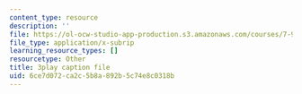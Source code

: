 ```yaml
---
content_type: resource
description: ''
file: https://ol-ocw-studio-app-production.s3.amazonaws.com/courses/7-91j-foundations-of-computational-and-systems-biology-spring-2014/6ce7d072ca2c5b8a892b5c74e8c0318b_14m9MW-qMhg.vtt
file_type: application/x-subrip
learning_resource_types: []
resourcetype: Other
title: 3play caption file
uid: 6ce7d072-ca2c-5b8a-892b-5c74e8c0318b
---
```

